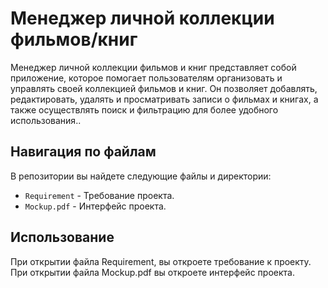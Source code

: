 # Менеджер личной коллекции фильмов/книг

Менеджер личной коллекции фильмов и книг представляет собой приложение, которое помогает пользователям организовать и управлять своей коллекцией фильмов и книг. Он позволяет добавлять, редактировать, удалять и просматривать записи о фильмах и книгах, а также осуществлять поиск и фильтрацию для более удобного использования..

## Навигация по файлам

В репозитории вы найдете следующие файлы и директории:

- `Requirement` - Требование проекта.
- `Mockup.pdf` - Интерфейс проекта.

## Использование

При открытии файла Requirement, вы откроете требование к проекту. При открытии файла Mockup.pdf вы откроете интерфейс проекта.

